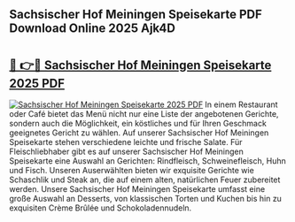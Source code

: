 ## Sachsischer Hof Meiningen Speisekarte PDF Download Online 2025 Ajk4D

# <h2><a href="http://gccvkw.nevu.top/?p=Sachsischer+Hof+Meiningen+Speisekarte">🔗 👉🔴 Sachsischer Hof Meiningen Speisekarte 2025 PDF</a></h2>

[![Sachsischer Hof Meiningen Speisekarte 2025 PDF](https://i.imgur.com/dBaPXMq.png)](http://gccvkw.nevu.top/?p=Sachsischer+Hof+Meiningen+Speisekarte)
In einem Restaurant oder Café bietet das Menü nicht nur eine Liste der angebotenen Gerichte, sondern auch die Möglichkeit, ein köstliches und für Ihren Geschmack geeignetes Gericht zu wählen. Auf unserer Sachsischer Hof Meiningen Speisekarte stehen verschiedene leichte und frische Salate. Für Fleischliebhaber gibt es auf unserer Sachsischer Hof Meiningen Speisekarte eine Auswahl an Gerichten: Rindfleisch, Schweinefleisch, Huhn und Fisch. Unseren Auserwählten bieten wir exquisite Gerichte wie Schaschlik und Steak an, die auf einem alten, natürlichen Feuer zubereitet werden. Unsere Sachsischer Hof Meiningen Speisekarte umfasst eine große Auswahl an Desserts, von klassischen Torten und Kuchen bis hin zu exquisiten Crème Brûlée und Schokoladennudeln.
